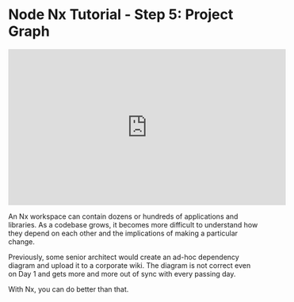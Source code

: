 # Node Nx Tutorial - Step 5: Project Graph

<iframe loading="lazy" width="560" height="315" src="https://www.youtube.com/embed/l9MjZ9IPdu4" frameborder="0" allow="accelerometer; autoplay; encrypted-media; gyroscope; picture-in-picture; fullscreen"></iframe>

An Nx workspace can contain dozens or hundreds of applications and libraries. As a codebase grows, it becomes more difficult to understand how they depend on each other and the implications of making a particular change.

Previously, some senior architect would create an ad-hoc dependency diagram and upload it to a corporate wiki. The diagram is not correct even on Day 1 and gets more and more out of sync with every passing day.

With Nx, you can do better than that.
